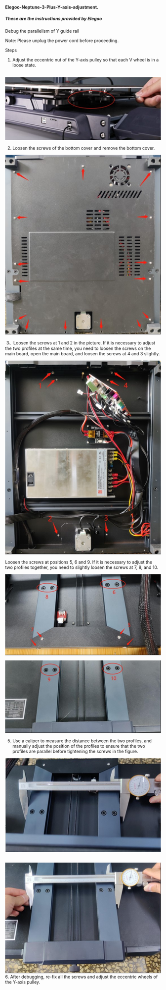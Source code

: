**Elegoo-Neptune-3-Plus-Y-axis-adjustment.**

##### These are the instructions provided by Elegoo

Debug the parallelism of Y guide rail

Note: Please unplug the power cord before proceeding.

Steps

1. Adjust the eccentric nut of the Y-axis pulley so that each V wheel is in a loose state.


 ![](./Resources-Graphic/p1.jpg)


2. Loosen the screws of the bottom cover and remove the bottom cover.

 ![](./Resources-Graphic/p2.jpg)

​	3、Loosen the screws at 1 and 2 in the picture. If it is necessary to adjust the two profiles at the same time, you need to loosen the screws on the main board, open the main board, and loosen the screws at 4 and 3 slightly.

![](./Resources-Graphic/p3.jpg)

 Loosen the screws at positions 5, 6 and 9. If it is necessary to adjust the two profiles together, you need to slightly loosen the screws at 7, 8, and 10.

 ![](./Resources-Graphic/p4.jpg)

 ![](./Resources-Graphic/p5.jpg)

5. Use a caliper to measure the distance between the two profiles, and manually adjust the position of the profiles to ensure that the two profiles are parallel before tightening the screws in the figure.

 ![](./Resources-Graphic/p6.jpg)


 ![](./Resources-Graphic/p7.jpg)
6. After debugging, re-fix all the screws and adjust the eccentric wheels of the Y-axis pulley.